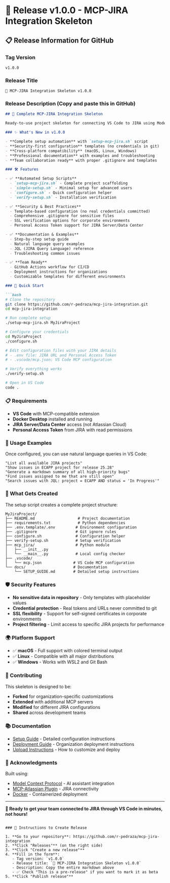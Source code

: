 # 🚀 Release v1.0.0 - MCP-JIRA Integration Skeleton

## 📋 Release Information for GitHub

### Tag Version
```
v1.0.0
```

### Release Title
```
🚀 MCP-JIRA Integration Skeleton v1.0.0
```

### Release Description (Copy and paste this in GitHub)

```markdown
## 🚀 Complete MCP-JIRA Integration Skeleton

Ready-to-use project skeleton for connecting VS Code to JIRA using Model Context Protocol.

### ✨ What's New in v1.0.0

- **Complete setup automation** with `setup-mcp-jira.sh` script
- **Security-first configuration** templates (no credentials in git)
- **Cross-platform compatibility** (macOS, Linux, Windows)
- **Professional documentation** with examples and troubleshooting
- **Team collaboration ready** with proper .gitignore and templates

### 🛠️ Features

- ✅ **Automated Setup Scripts**
  - `setup-mcp-jira.sh` - Complete project scaffolding
  - `simple-setup.sh` - Minimal setup for advanced users
  - `configure.sh` - Quick configuration helper
  - `verify-setup.sh` - Installation verification

- ✅ **Security & Best Practices**
  - Template-based configuration (no real credentials committed)
  - Comprehensive .gitignore for sensitive files
  - SSL verification options for corporate environments
  - Personal Access Token support for JIRA Server/Data Center

- ✅ **Documentation & Examples**
  - Step-by-step setup guide
  - Natural language query examples
  - JQL (JIRA Query Language) reference
  - Troubleshooting common issues

- ✅ **Team Ready**
  - GitHub Actions workflow for CI/CD
  - Deployment instructions for organizations
  - Customizable templates for different environments

### 🚀 Quick Start

```bash
# Clone the repository
git clone https://github.com/r-pedraza/mcp-jira-integration.git
cd mcp-jira-integration

# Run complete setup
./setup-mcp-jira.sh MyJiraProject

# Configure your credentials
cd MyJiraProject
./configure.sh

# Edit configuration files with your JIRA details
# - .env file: JIRA URL and Personal Access Token
# - .vscode/mcp.json: VS Code MCP configuration

# Verify everything works
./verify-setup.sh

# Open in VS Code
code .
```

### 📋 Requirements

- **VS Code** with MCP-compatible extension
- **Docker Desktop** installed and running
- **JIRA Server/Data Center** access (not Atlassian Cloud)
- **Personal Access Token** from JIRA with read permissions

### 🎯 Usage Examples

Once configured, you can use natural language queries in VS Code:

```
"List all available JIRA projects"
"Show issues in ECAPP project for release 25.28"
"Generate a markdown summary of all high-priority bugs"
"Find issues assigned to me that are still open"
"Search issues with JQL: project = ECAPP AND status = 'In Progress'"
```

### 🔧 What Gets Created

The setup script creates a complete project structure:

```
MyJiraProject/
├── README.md                   # Project documentation
├── requirements.txt            # Python dependencies
├── .env.template/.env         # Environment configuration
├── .gitignore                 # Git ignore rules
├── configure.sh               # Configuration helper
├── verify-setup.sh            # Setup verification
├── mcp_jira/                  # Python module
│   ├── __init__.py
│   └── __main__.py            # Local config checker
├── .vscode/
│   └── mcp.json              # VS Code MCP configuration
└── docs/                     # Documentation
    └── SETUP_GUIDE.md        # Detailed setup instructions
```

### 🛡️ Security Features

- **No sensitive data in repository** - Only templates with placeholder values
- **Credential protection** - Real tokens and URLs never committed to git
- **SSL flexibility** - Support for self-signed certificates in corporate environments
- **Project filtering** - Limit access to specific JIRA projects for performance

### 🌍 Platform Support

- ✅ **macOS** - Full support with colored terminal output
- ✅ **Linux** - Compatible with all major distributions
- ✅ **Windows** - Works with WSL2 and Git Bash

### 🤝 Contributing

This skeleton is designed to be:
- **Forked** for organization-specific customizations
- **Extended** with additional MCP servers
- **Modified** for different JIRA configurations
- **Shared** across development teams

### 📚 Documentation

- [Setup Guide](docs/SETUP_GUIDE.md) - Detailed configuration instructions
- [Deployment Guide](DEPLOYMENT.md) - Organization deployment instructions  
- [Upload Instructions](UPLOAD_INSTRUCTIONS.md) - How to customize and deploy

### 🙏 Acknowledgments

Built using:
- [Model Context Protocol](https://modelcontextprotocol.io/) - AI assistant integration
- [MCP-Atlassian Plugin](https://github.com/sooperset/mcp-atlassian) - JIRA connectivity
- [Docker](https://www.docker.com/) - Containerized deployment

---

**🎯 Ready to get your team connected to JIRA through VS Code in minutes, not hours!**
```

### 📝 Instructions to Create Release

1. **Go to your repository**: https://github.com/r-pedraza/mcp-jira-integration
2. **Click "Releases"** (on the right side)
3. **Click "Create a new release"**
4. **Fill in the form**:
   - Tag version: `v1.0.0`
   - Release title: `🚀 MCP-JIRA Integration Skeleton v1.0.0`
   - Description: Copy the entire markdown above
   - ✅ Check "This is a pre-release" if you want to mark it as beta
5. **Click "Publish release"**
